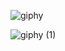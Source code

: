 
![giphy](https://user-images.githubusercontent.com/100293979/224545177-25e00e4a-99f3-4fd4-8dd7-6f4578126cda.gif)

![giphy (1)](https://user-images.githubusercontent.com/100293979/224545243-d7168afb-cdda-4ff6-83dd-b497521824d0.gif)

<!---
Rampos00/Rampos00 is a ✨ special ✨ repository because its `README.md` (this file) appears on your GitHub profile.
You can click the Preview link to take a look at your changes.
--->



